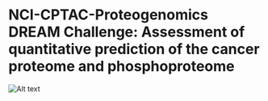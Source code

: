 # NCI-CPTAC-Proteogenomics DREAM Challenge: Assessment of quantitative prediction of the cancer proteome and phosphoproteome


![Alt text](https://github.com/Sage-Bionetworks/NCI-CPTAC-Challenge/blob/master/image/SC_2_3.png)
